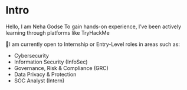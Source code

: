 # **Intro**

Hello, I am Neha Godse
To gain hands-on experience, I’ve been actively learning through platforms like TryHackMe

🎯I am currently open to Internship or Entry-Level roles in areas such as:
- Cybersecurity
- Information Security (InfoSec)
- Governance, Risk & Compliance (GRC)
- Data Privacy & Protection
- SOC Analyst (Intern)
